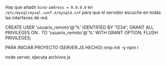 Hay que añadir `bind-address = 0.0.0.0` en `/etc/mysql/mysql.conf.d/mysqld.cnf` para que el servidor escuche en todas las interfaces de red.

CREATE USER 'usuario_remoto'@'%' IDENTIFIED BY '1234';
GRANT ALL PRIVILEGES ON *.* TO 'usuario_remoto'@'%' WITH GRANT OPTION;
FLUSH PRIVILEGES;

PARA INICIAR PROYECTO (SERVER.JS HECHO)
nmp init -y
npm i <paquetes>

node server, ejecuta archivos js
